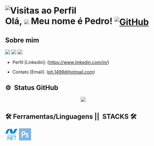 <h1 align="left"><img src="https://komarev.com/ghpvc/?username=PedrooMouraao&color=blue" alt="Visitas ao Perfil" /> 
<br>
 Olá, <img src="https://raw.githubusercontent.com/kaueMarques/kaueMarques/master/hi.gif" width="30px"> Meu nome é Pedro! <a href="https://github.com/PedrooMouraao">
    <img src="https://img.shields.io/github/followers/PedrooMouraao?label=Seguir&style=social" height="22" title="Seguir" align="center" alt="GitHub">
</a></h1>

<!---
&nbsp;&nbsp;&nbsp;Sou estudante do 3º semestre de Jogos Digitais pela **Fatec Carapicuiba!**
&nbsp;Apaixonado pela área de programação desde quando fiz meu Técnico em Informática no ITB.
<br>&nbsp;&nbsp;&nbsp;Atualmente aprimorando meus conhecimentos na área a cada dia, estudando linguagens e frameworks tais como **(HTML 5, CSS 3, JavaScript, Java, C#, Python, SQL, entre outros).**
-->

## Sobre mim

<a href="#"><img src="https://img.shields.io/badge/-LinkedIn-%230077B5?style=for-the-badge&logo=linkedin&logoColor=black" /></a>
<a href="https://github.com/PedrooMouraao/"><img src="https://img.shields.io/badge/GitHub-100000?style=for-the-badge&logo=github&logoColor=white" /></a></a>
<a href="https://mail.google.com/mail/u/0/"><img src="https://img.shields.io/badge/Hotmail-%230077B5?style=for-the-badge&logo=microsoft-outlook&logoColor=white" /></a>

 - Perfil [Linkedin]: (https://www.linkedin.com/in/)

 - Contato [Email]: (ph.1499@hotmail.com)

<!---
 - Amo programar e estou sempre disposto a aprender novas tecnologias !

Atualmente focado no desenvolvimento de Games, porém tenho interesse em me tornar um desenvolvedor Full-Stack.
-->

 ## ⚙️ &nbsp;Status GitHub

<div align="center">
  <a href="https://github.com/PedrooMouraao">
  <img height="150em" src="https://github-readme-stats.vercel.app/api?username=PedrooMouraao&show_icons=true&title_color=fff&icon_color=%230077B5&text_color=ffffff&bg_color=000000"/></a>
</div>

## 🛠 Ferramentas/Linguagens || &nbsp;STACKS 🛠 
  
<div style="display: inline_block">

<img src="https://raw.githubusercontent.com/devicons/devicon/master/icons/dot-net/dot-net-plain-wordmark.svg" alt=".net" title=".NET" style="max-width: 100%;" width="40" height="40" align="middle">  
  
<img src="https://raw.githubusercontent.com/devicons/devicon/master/icons/photoshop/photoshop-plain.svg" alt="photoshop" title="Photoshop" style="max-width: 100%;" width="40" height="40" align="middle">
 
</div>

##
